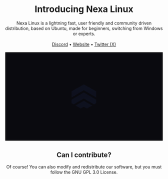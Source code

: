 <div align="center">
  <h1>Introducing Nexa Linux</h1>
  Nexa Linux is a lightning fast, user friendly and community driven distribution, based on Ubuntu, made for beginners, switching from Windows or experts. <br>
  <br>
  <a href="https://discord.gg/aDBWR2DkaS">Discord</a> • <a href="https://nexalinux.xyz">Website</a> • <a href="https://x.com/nexalinux">Twitter (X)</a>
  <br><br>
  <img src="https://github.com/NexaLinux/artwork/blob/main/Dotted/Dotted.png?raw=true">
  <h2>Can I contribute?</h2>
  <p>Of course! You can also modify and redistribute our software, but you must follow the GNU GPL 3.0 License.</p>
</div>
